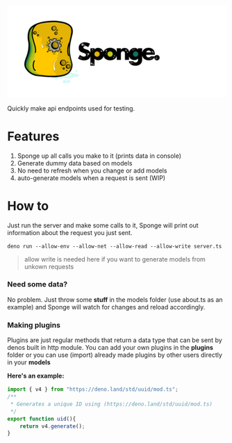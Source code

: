 ![alt text](https://github.com/duart38/Sponge/blob/master/logo.png "logo")

Quickly make api endpoints used for testing.

# Features
1. Sponge up all calls you make to it (prints data in console)
2. Generate dummy data based on models
3. No need to refresh when you change or add models
4. auto-generate models when a request is sent (WIP)

# How to
Just run the server and make some calls to it, Sponge will print out information about the request you just sent.
```Shell
deno run --allow-env --allow-net --allow-read --allow-write server.ts
```
> allow write is needed here if you want to generate models from unkown requests

### Need some data?
No problem. Just throw some **stuff** in the models folder (use about.ts as an example) and Sponge will watch for changes and reload accordingly.


### Making plugins
Plugins are just regular methods that return a data type that can be sent by denos built in http module.
You can add your own plugins in the **plugins** folder or you can use (import) already made plugins by other users directly in your **models**

**Here's an example:**

```javascript
import { v4 } from "https://deno.land/std/uuid/mod.ts";
/**
 * Generates a unique ID using (https://deno.land/std/uuid/mod.ts)
 */
export function uid(){
    return v4.generate();
}
```